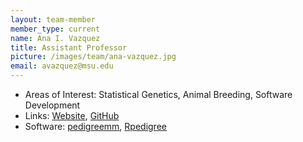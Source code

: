 ```yaml
---
layout: team-member
member_type: current
name: Ana I. Vazquez
title: Assistant Professor
picture: /images/team/ana-vazquez.jpg
email: avazquez@msu.edu
---
```


- Areas of Interest: Statistical Genetics, Animal Breeding, Software Development
- Links: [Website](http://www.epi.msu.edu/faculty/vazquez/), [GitHub](https://github.com/anainesvs)
- Software: [pedigreemm](http://cran.r-project.org/web/packages/pedigreemm/index.html), [Rpedigree](https://github.com/Rpedigree)
